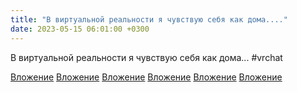 ```yaml
---
title: "В виртуальной реальности я чувствую себя как дома...."
date: 2023-05-15 06:01:00 +0300
---
```


В виртуальной реальности я чувствую себя как дома...
#vrchat


[Вложение](https://vk.com/photo41076938_457249824)
[Вложение](https://vk.com/photo41076938_457249829)
[Вложение](https://vk.com/photo41076938_457249825)
[Вложение](https://vk.com/photo41076938_457249826)
[Вложение](https://vk.com/photo41076938_457249827)
[Вложение](https://vk.com/photo41076938_457249828)
